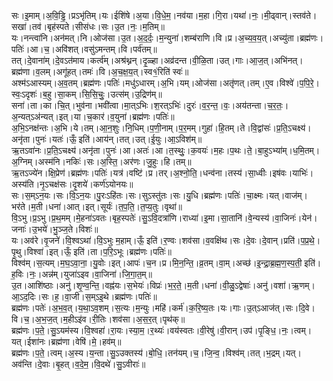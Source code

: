 

  
सः।इ॒माम्।अ॒वि॒ड्ढि॒।प्रऽभृ॑तिम्।यः।ईशि॑षे।अ॒या।वि॒धे॒म॒।नव॑या।म॒हा।गि॒रा।यथा॑।नः॒।मी॒ढ्वान्।स्तव॑ते।सखा॑।तव॑।बृह॑स्पते।सीस॑धः।सः।उ॒त।नः॒।म॒तिम्॥  
यः।नन्त्वा॑नि।अन॑मत्।नि।ओज॑सा।उ॒त।अ॒द॒र्दः॒।म॒न्युना॑।शम्ब॑राणि।वि।प्र।अ॒च्य॒व॒य॒त्।अच्यु॑ता।ब्रह्म॑णः।पतिः॑।आ।च॒।अवि॑शत्।वसु॑ऽमन्तम्।वि।पर्व॑तम्॥  
तत्।दे॒वाना॑म्।दे॒वऽत॑माय।कर्त्व॑म्।अश्र॑थ्नन्।दृ॒ळ्हा।अव्र॑दन्त।वी॒ळि॒ता।उत्।गाः।आ॒ज॒त्।अभि॑नत्।ब्रह्म॑णा।व॒लम्।अगू॑हत्।तमः॑।वि।अ॒च॒क्ष॒य॒त्।स्व१॒॑रिति॑ स्वः॑॥  
अश्म॑ऽआस्यम्।अ॒व॒तम्।ब्रह्म॑णः।पतिः॑।मधु॑ऽधारम्।अ॒भि।यम्।ओज॑सा।अतृ॑णत्।तम्।ए॒व।विश्वे॑।प॒पि॒रे॒।स्वः॒ऽदृशः॑।ब॒हु।सा॒कम्।सि॒सि॒चुः॒।उत्स॑म्।उ॒द्रिण॑म्॥  
सना॑।ता।का।चि॒त्।भुव॑ना।भवी॑त्वा।मा॒त्ऽभिः।श॒रत्ऽभिः॑।दुरः॑।व॒र॒न्त॒।वः॒।अय॑तन्ता।च॒र॒तः॒।अ॒न्यत्ऽअ॑न्यत्।इत्।या।च॒कार॑।व॒युना॑।ब्रह्म॑णः।पतिः॑॥  
अ॒भि॒ऽनक्ष॑न्तः।अ॒भि।ये।तम्।आ॒न॒शुः।नि॒धिम्।प॒णी॒नाम्।प॒र॒मम्।गुहा॑।हि॒तम्।ते।वि॒द्वांसः॑।प्र॒ति॒ऽचक्ष्य॑।अनृ॑ता।पुनः॑।यतः॑।ऊँ॒ इति॑।आय॑न्।तत्।उत्।ई॒युः।आ॒ऽविश॑म्॥  
ऋ॒तऽवा॑नः।प्र॒ति॒ऽचक्ष्य॑।अनृ॑ता।पुनः॑।आ।अतः॑।आ।त॒स्थुः॒।क॒वयः॑।म॒हः।प॒थः।ते॒।बा॒हुऽभ्या॑म्।ध॒मि॒तम्।अ॒ग्निम्।अस्म॑नि।नकिः॑।सः।अ॒स्ति॒।अर॑णः।जु॒हुः।हि।तम्॥  
ऋ॒तऽज्ये॑न।क्षि॒प्रेण॑।ब्रह्म॑णः।पतिः॑।यत्र॑।वष्टि॑।प्र।तर्।अ॒श्नो॒ति॒।धन्व॑ना।तस्य॑।सा॒ध्वीः।इष॑वः।याभिः॑।अस्य॑ति।नृ॒ऽचक्ष॑सः।दृ॒शये॑।कर्ण॑ऽयोनयः॥  
सः।स॒म्ऽन॒यः।सः।वि॒ऽन॒यः।पु॒रःऽहि॑तः।सः।सुऽस्तु॑तः।सः।यु॒धि।ब्रह्म॑णः।पतिः॑।चा॒क्ष्मः।यत्।वाज॑म्।भर॑ते।म॒ती।धना॑।आत्।इत्।सूर्यः॑।त॒प॒ति॒।त॒प्य॒तुः।वृथा॑॥  
वि॒ऽभु।प्र॒ऽभु।प्र॒थ॒मम्।मे॒हना॑ऽवतः।बृह॒स्पतेः॑।सु॒ऽवि॒दत्रा॑णि।राध्या॑।इ॒मा।सा॒तानि॑।वे॒न्यस्य॑।वा॒जिनः॑।येन॑।जनाः॑।उ॒भये॑।भु॒ञ्ज॒ते।विशः॑॥  
यः।अव॑रे।वृ॒जने॑।वि॒श्वऽथा॑।वि॒ऽभुः म॒हाम्।ऊँ॒ इति॑।र॒ण्वः।शव॑सा।व॒वक्षि॑थ।सः।दे॒वः।दे॒वान्।प्रति॑।प॒प्र॒थे॒।पृ॒थु।विश्वा॑।इत्।ऊँ॒ इति॑।ता।प॒रि॒ऽभूः।ब्रह्म॑णः।पतिः॑॥  
विश्व॑म्।स॒त्यम्।म॒घ॒ऽवा॒ना॒।यु॒वोः।इत्।आपः॑।च॒न।प्र।मि॒न॒न्ति॒।व्र॒तम्।वा॒म्।अच्छ॑।इ॒न्द्रा॒ब्र॒ह्म॒ण॒स्प॒ती॒ इति॑।ह॒विः।नः॒।अन्न॑म्।युजा॑ऽइव।वा॒जिना॑।जि॒गा॒त॒म्॥  
उ॒त।आशि॑ष्ठाः।अनु॑।शृ॒ण्व॒न्ति॒।वह्न॑यः।स॒भेयः॑।विप्रः॑।भ॒र॒ते॒।म॒ती।धना॑।वी॒ळु॒ऽद्वेषाः॑।अनु॑।वशा॑।ऋ॒णम्।आ॒ऽद॒दिः।सः।ह॒।वा॒जी।स॒म्ऽइ॒थे।ब्रह्म॑णः।पतिः॑॥  
ब्रह्म॑णः।पतेः॑।अ॒भ॒व॒त्।य॒था॒ऽव॒शम्।स॒त्यः।म॒न्युः।महि॑।कर्म॑।क॒रि॒ष्य॒तः।यः।गाः।उ॒त्ऽआज॑त्।सः।दि॒वे।वि।च॒।अ॒भ॒ज॒त्।म॒हीऽइ॑व।री॒तिः।शव॑सा।अ॒स॒र॒त्।पृथ॑क्॥  
ब्रह्म॑णः।प॒ते॒।सु॒ऽयम॑स्य।वि॒श्वहा॑।रा॒यः।स्या॒म॒।र॒थ्यः॑।वय॑स्वतः।वी॒रेषु॑।वी॒रान्।उप॑।पृ॒ङ्धि॒।नः॒।त्वम्।यत्।ईशा॑नः।ब्रह्म॑णा।वेषि॑।मे॒।हव॑म्॥  
ब्रह्म॑णः।प॒ते॒।त्वम्।अ॒स्य।य॒न्ता।सु॒ऽउक्तस्य॑।बो॒धि॒।तन॑यम्।च॒।जि॒न्व॒।विश्व॑म्।तत्।भ॒द्रम्।यत्।अव॑न्ति।दे॒वाः।बृ॒हत्।व॒दे॒म॒।वि॒दथे॑।सु॒ऽवीराः॑॥  
